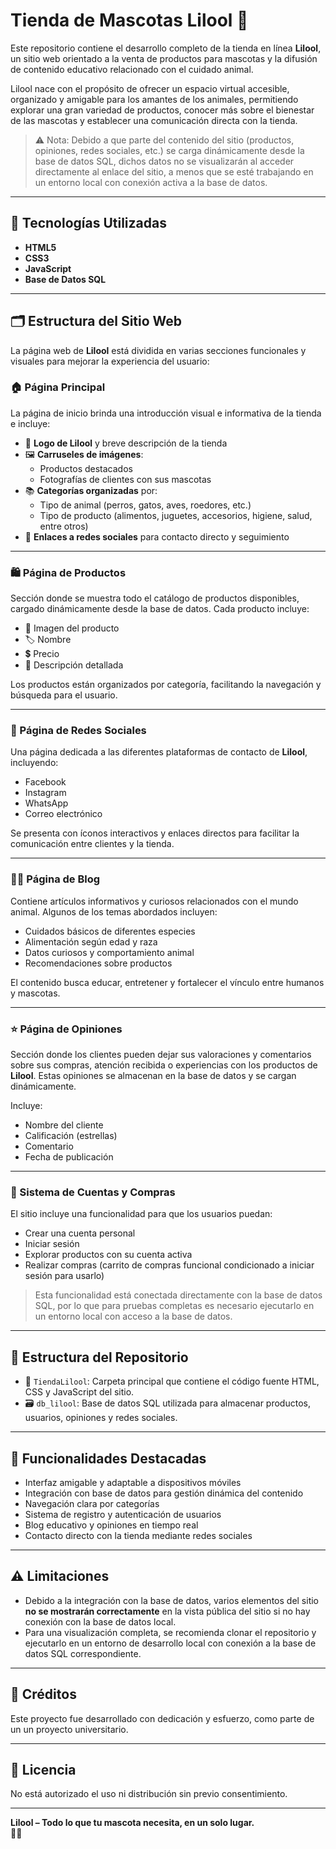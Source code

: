 # Tienda de Mascotas Lilool 🐾

Este repositorio contiene el desarrollo completo de la tienda en línea **Lilool**, un sitio web orientado a la venta de productos para mascotas y la difusión de contenido educativo relacionado con el cuidado animal.

Lilool nace con el propósito de ofrecer un espacio virtual accesible, organizado y amigable para los amantes de los animales, permitiendo explorar una gran variedad de productos, conocer más sobre el bienestar de las mascotas y establecer una comunicación directa con la tienda.

> ⚠️ Nota: Debido a que parte del contenido del sitio (productos, opiniones, redes sociales, etc.) se carga dinámicamente desde la base de datos SQL, dichos datos no se visualizarán al acceder directamente al enlace del sitio, a menos que se esté trabajando en un entorno local con conexión activa a la base de datos.

---

## 🔧 Tecnologías Utilizadas

- **HTML5**
- **CSS3**
- **JavaScript**
- **Base de Datos SQL**

---

## 🗂 Estructura del Sitio Web

La página web de **Lilool** está dividida en varias secciones funcionales y visuales para mejorar la experiencia del usuario:

### 🏠 Página Principal

La página de inicio brinda una introducción visual e informativa de la tienda e incluye:

- 🐶 **Logo de Lilool** y breve descripción de la tienda
- 🖼 **Carruseles de imágenes**:
  - Productos destacados
  - Fotografías de clientes con sus mascotas
- 📚 **Categorías organizadas** por:
  - Tipo de animal (perros, gatos, aves, roedores, etc.)
  - Tipo de producto (alimentos, juguetes, accesorios, higiene, salud, entre otros)
- 🔗 **Enlaces a redes sociales** para contacto directo y seguimiento

---

### 🛍 Página de Productos

Sección donde se muestra todo el catálogo de productos disponibles, cargado dinámicamente desde la base de datos. Cada producto incluye:

- 📸 Imagen del producto
- 🏷 Nombre
- 💲 Precio
- 📝 Descripción detallada

Los productos están organizados por categoría, facilitando la navegación y búsqueda para el usuario.

---

### 📲 Página de Redes Sociales

Una página dedicada a las diferentes plataformas de contacto de **Lilool**, incluyendo:

- Facebook
- Instagram
- WhatsApp
- Correo electrónico

Se presenta con íconos interactivos y enlaces directos para facilitar la comunicación entre clientes y la tienda.

---

### 🐕‍🦺 Página de Blog

Contiene artículos informativos y curiosos relacionados con el mundo animal. Algunos de los temas abordados incluyen:

- Cuidados básicos de diferentes especies
- Alimentación según edad y raza
- Datos curiosos y comportamiento animal
- Recomendaciones sobre productos

El contenido busca educar, entretener y fortalecer el vínculo entre humanos y mascotas.

---

### ⭐ Página de Opiniones

Sección donde los clientes pueden dejar sus valoraciones y comentarios sobre sus compras, atención recibida o experiencias con los productos de **Lilool**. Estas opiniones se almacenan en la base de datos y se cargan dinámicamente.

Incluye:

- Nombre del cliente
- Calificación (estrellas)
- Comentario
- Fecha de publicación

---

### 👤 Sistema de Cuentas y Compras

El sitio incluye una funcionalidad para que los usuarios puedan:

- Crear una cuenta personal
- Iniciar sesión
- Explorar productos con su cuenta activa
- Realizar compras (carrito de compras funcional condicionado a iniciar sesión para usarlo)

> Esta funcionalidad está conectada directamente con la base de datos SQL, por lo que para pruebas completas es necesario ejecutarlo en un entorno local con acceso a la base de datos.

---

## 📁 Estructura del Repositorio

- 📁 `TiendaLilool`: Carpeta principal que contiene el código fuente HTML, CSS y JavaScript del sitio.
- 🗃️ `db_lilool`: Base de datos SQL utilizada para almacenar productos, usuarios, opiniones y redes sociales.

---

## 🧩 Funcionalidades Destacadas

- Interfaz amigable y adaptable a dispositivos móviles
- Integración con base de datos para gestión dinámica del contenido
- Navegación clara por categorías
- Sistema de registro y autenticación de usuarios
- Blog educativo y opiniones en tiempo real
- Contacto directo con la tienda mediante redes sociales

---

## ⚠ Limitaciones

- Debido a la integración con la base de datos, varios elementos del sitio **no se mostrarán correctamente** en la vista pública del sitio si no hay conexión con la base de datos local.
- Para una visualización completa, se recomienda clonar el repositorio y ejecutarlo en un entorno de desarrollo local con conexión a la base de datos SQL correspondiente.

---

## 🚀 Créditos

Este proyecto fue desarrollado con dedicación y esfuerzo, como parte de un un proyecto universitario.

---

## 📄 Licencia

No está autorizado el uso ni distribución sin previo consentimiento.

---

**Lilool – Todo lo que tu mascota necesita, en un solo lugar.**  
🐾💚
